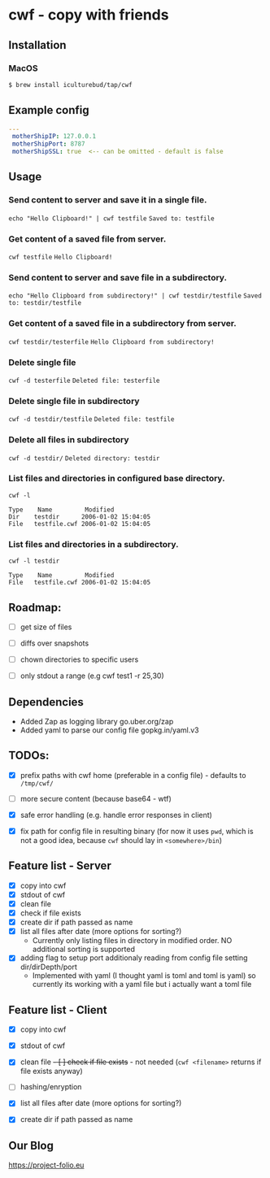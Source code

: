 # cwf - copy with friends

## Installation

### MacOS
```bash
$ brew install iculturebud/tap/cwf
```


## Example config
```yaml
---
 motherShipIP: 127.0.0.1
 motherShipPort: 8787
 motherShipSSL: true  <-- can be omitted - default is false
```


## Usage
### Send content to server and save it in a single file.
`echo "Hello Clipboard!" | cwf testfile`
`Saved to: testfile`

### Get content of a saved file from server.
`cwf testfile`
`Hello Clipboard!`

### Send content to server and save file in a subdirectory.
`echo "Hello Clipboard from subdirectory!" | cwf testdir/testfile`
`Saved to: testdir/testfile`

### Get content of a saved file in a subdirectory from server.
`cwf testdir/testerfile`
`Hello Clipboard from subdirectory!`

### Delete single file
`cwf -d testerfile`
`Deleted file: testerfile`

### Delete single file in subdirectory
`cwf -d testdir/testfile`
`Deleted file: testfile`

### Delete all files in subdirectory
`cwf -d testdir/`
`Deleted directory: testdir`

### List files and directories in configured base directory.
`cwf -l`
```
Type    Name         Modified
Dir    testdir      2006-01-02 15:04:05
File   testfile.cwf 2006-01-02 15:04:05
```

### List files and directories in a subdirectory.
`cwf -l testdir`
```
Type    Name         Modified
File   testfile.cwf 2006-01-02 15:04:05
```


## Roadmap:
- [ ] get size of files
- [ ] diffs over snapshots
- [ ] chown directories to specific users
- [ ] only stdout a range (e.g cwf test1 -r 25,30)


## Dependencies
- Added Zap as logging library go.uber.org/zap
- Added yaml to parse our config file gopkg.in/yaml.v3


## TODOs:
- [x] prefix paths with cwf home (preferable in a config file) - defaults to `/tmp/cwf/`
- [ ] more secure content (because base64 - wtf)
- [x] safe error handling (e.g. handle error responses in client)
- [x] fix path for config file in resulting binary (for now it uses `pwd`, which is not a good idea, because `cwf` should lay in `<somewhere>/bin`)


## Feature list - Server
- [x] copy into cwf
- [x] stdout of cwf
- [x] clean file
- [x] check if file exists
- [x] create dir if path passed as name
- [x] list all files after date (more options for sorting?)
  - Currently only listing files in directory in modified order. NO additional sorting is supported
- [x] adding flag to setup port additionaly reading from config file setting dir/dirDepth/port
  - Implemented with yaml (I thought yaml is toml and toml is yaml) so currently its working with a yaml file but i actually want a toml file


## Feature list - Client
- [x] copy into cwf
- [x] stdout of cwf
- [x] clean file
~~- [ ] check if file exists~~ - not needed (`cwf <filename>` returns if file exists anyway)
- [ ] hashing/enryption
- [x] list all files after date (more options for sorting?)
- [x] create dir if path passed as name


## Our Blog
https://project-folio.eu

